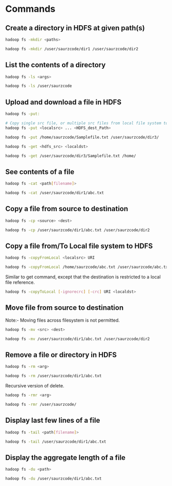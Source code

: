 # Commands

## Create a directory in HDFS at given path(s)

```bash
hadoop fs -mkdir <paths>
```

```bash
hadoop fs -mkdir /user/saurzcode/dir1 /user/saurzcode/dir2
```

## List the contents of a directory

```bash
hadoop fs -ls <args>
```

```bash
hadoop fs -ls /user/saurzcode
```

## Upload and download a file in HDFS

```bash
hadoop fs -put:
```

```bash
# Copy single src file, or multiple src files from local file system to the Hadoop data file system
hadoop fs -put <localsrc> ... <HDFS_dest_Path>
```

```bash
hadoop fs -put /home/saurzcode/Samplefile.txt /user/saurzcode/dir3/
```

```bash
hadoop fs -get <hdfs_src> <localdst>
```

```bash
hadoop fs -get /user/saurzcode/dir3/Samplefile.txt /home/
```

## See contents of a file

```bash
hadoop fs -cat <path[filename]>
```

```bash
hadoop fs -cat /user/saurzcode/dir1/abc.txt
```

## Copy a file from source to destination

```bash
hadoop fs -cp <source> <dest>
```

```bash
hadoop fs -cp /user/saurzcode/dir1/abc.txt /user/saurzcode/dir2
```

## Copy a file from/To Local file system to HDFS

```bash
hadoop fs -copyFromLocal <localsrc> URI
```

```bash
hadoop fs -copyFromLocal /home/saurzcode/abc.txt /user/saurzcode/abc.txt
```

Similar to get command, except that the destination is restricted to a local file reference.

```bash
hadoop fs -copyToLocal [-ignorecrc] [-crc] URI <localdst>
```

## Move file from source to destination

Note:- Moving files across filesystem is not permitted.

```bash
hadoop fs -mv <src> <dest>
```

```bash
hadoop fs -mv /user/saurzcode/dir1/abc.txt /user/saurzcode/dir2
```

## Remove a file or directory in HDFS

```bash
hadoop fs -rm <arg>
```

```bash
hadoop fs -rm /user/saurzcode/dir1/abc.txt
```

Recursive version of delete.

```bash
hadoop fs -rmr <arg>
```

```bash
hadoop fs -rmr /user/saurzcode/
```

## Display last few lines of a file

```bash
hadoop fs -tail <path[filename]>
```

```bash
hadoop fs -tail /user/saurzcode/dir1/abc.txt
```

## Display the aggregate length of a file

```bash
hadoop fs -du <path>
```

```bash
hadoop fs -du /user/saurzcode/dir1/abc.txt
```
